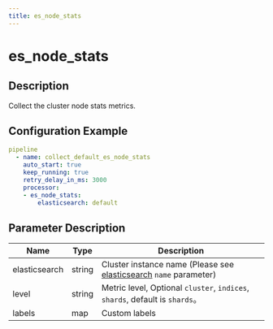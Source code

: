 ```yaml
---
title: es_node_stats
---
```


# es_node_stats

## Description

Collect the cluster node stats metrics.

## Configuration Example

```yaml
pipeline
  - name: collect_default_es_node_stats
    auto_start: true
    keep_running: true
    retry_delay_in_ms: 3000
    processor:
    - es_node_stats:
        elasticsearch: default
```

## Parameter Description

| Name | Type | Description |
| --- | --- | --- |
| elasticsearch | string | Cluster instance name (Please see [elasticsearch](../../../gateway/references/elasticsearch.md) `name` parameter) |
| level | string | Metric level, Optional `cluster`, `indices`, `shards`, default is `shards`。 |
| labels | map | Custom labels |